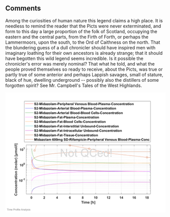 ## Comments

Among the curiosities of human nature this legend claims a high place. 
It is needless to remind the reader that the Picts were never exterminated, 
and form to this day a large proportion of the folk of Scotland, 
occupying the eastern and the central parts, from the Firth of Forth, 
or perhaps the Lammermoors, upon the south, to the Ord of Caithness on the north. 
That the blundering guess of a dull chronicler should have inspired men 
with imaginary loathing for their own ancestors is already strange; 
that it should have begotten this wild legend seems incredible. 
Is it possible the chronicler's error was merely nominal? 
That what he told, and what the people proved themselves so ready to receive, 
about the Picts, was true or partly true of some anterior and perhaps Lappish savages, 
small of stature, black of hue, dwelling underground -- possibly also the distillers of some forgotten spirit? 
See Mr. Campbell's Tales of the West Highlands.



![001_plotTimeProfile.png](001_plotTimeProfile.png)
